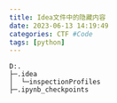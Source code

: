 ```yaml
---
title: Idea文件中的隐藏内容
date: 2023-06-13 14:19:49
categories: CTF #Code
tags: [python]
---
```




```
D:.
├─.idea
│  └─inspectionProfiles
├─.ipynb_checkpoints
```

